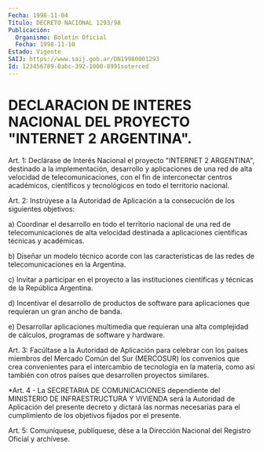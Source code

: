 ```yaml
---
Fecha: 1998-11-04
Título: DECRETO NACIONAL 1293/98
Publicación:
  Organismo: Boletín Oficial
  Fecha: 1998-11-10
Estado: Vigente
SAIJ: https://www.saij.gob.ar/DN19980001293
Id: 123456789-0abc-392-1000-8991soterced
---
```

# DECLARACION DE INTERES NACIONAL DEL PROYECTO "INTERNET 2 ARGENTINA".

<a id="1"></a>
Art. 1: Declárase de Interés Nacional el proyecto "INTERNET  2 ARGENTINA", destinado a la implementación, desarrollo y aplicaciones  de  una  red de alta velocidad de telecomunicaciones, con  el  fin de interconectar  centros  académicos,  científicos  y tecnológicos en todo el territorio nacional.

<a id="2"></a>
Art. 2: Instrúyese  a  la Autoridad de Aplicación a la consecución de los siguientes objetivos:

a) Coordinar el desarrollo  en  todo  el territorio nacional de una red de telecomunicaciones de alta velocidad destinada a aplicaciones científicas técnicas y académicas.

b) Diseñar un modelo técnico acorde con  las características de las redes de telecomunicaciones en la Argentina.

c)  Invitar  a  participar  en  el  proyecto  a  las  instituciones científicas y técnicas de la República Argentina.

d)  Incentivar  el  desarrollo  de  productos  de  software    para aplicaciones que requieran un gran ancho de banda.

e)  Desarrollar  aplicaciones  multimedia  que  requieran  una alta complejidad    de   cálculos,  programas  de  software  y  hardware.

<a id="3"></a>
Art. 3: Facúltase a  la  Autoridad de Aplicación para celebrar con los  países  miembros del Mercado  Común  del  Sur  (MERCOSUR)  los convenios que  crea  convenientes para el intercambio de tecnología en la materia, como así  también  con  otros países que desarrollen proyectos similares.

<a id="4"></a>
*Art. 4 - La SECRETARIA DE COMUNICACIONES dependiente del MINISTERIO DE INFRAESTRUCTURA Y VIVIENDA será la Autoridad de Aplicación del presente decreto y dictará las normas necesarias para el cumplimiento de los objetivos fijados por el presente.

<a id="5"></a>
Art. 5: Comuníquese, publíquese,  dése a la Dirección Nacional del Registro Oficial y archívese.
